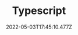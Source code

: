 ---
language: en
layout: technologies
title: Typescript
date: 2022-05-03T17:45:10.477Z
rating: 4
image: https://upload.wikimedia.org/wikipedia/commons/4/4c/Typescript_logo_2020.svg
---
